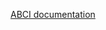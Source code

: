 [ABCI documentation](https://github.com/tendermint/tendermint/blob/main/spec/abci/abci++_methods.md#prepareproposal)
